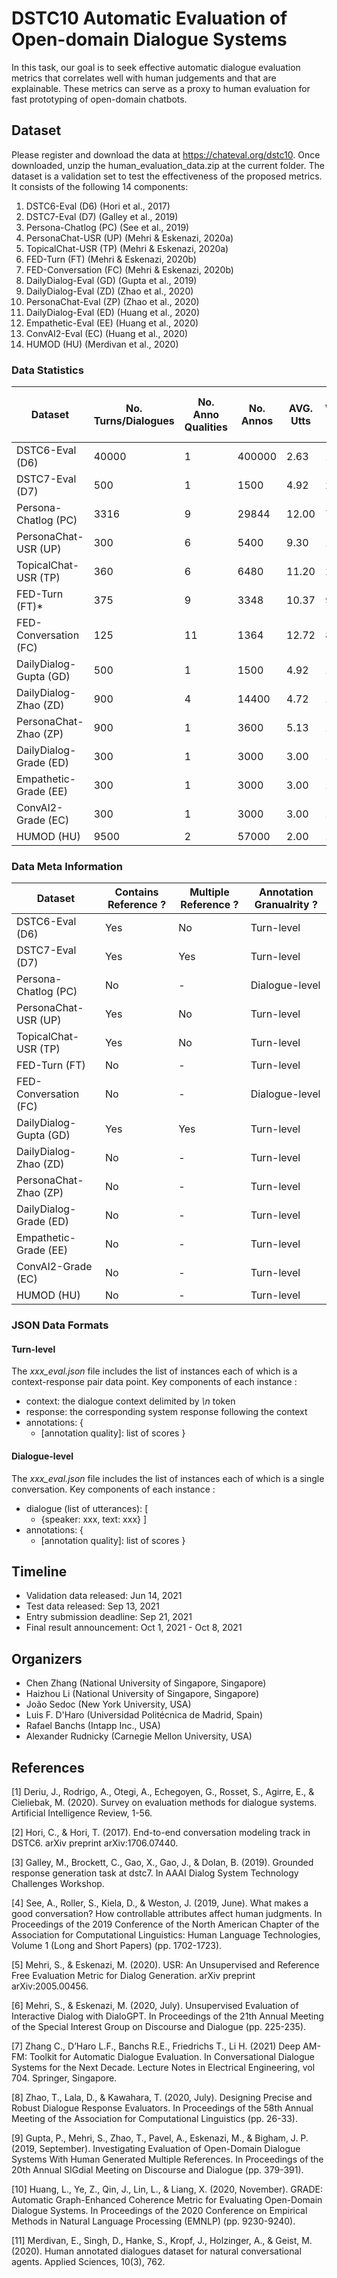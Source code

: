 # DSTC10 Automatic Evaluation of Open-domain Dialogue Systems

In this task, our goal is to seek effective automatic dialogue evaluation metrics that correlates well with human judgements and that are explainable. These metrics can serve as a proxy to human evaluation for fast prototyping of open-domain chatbots.

## Dataset
Please register and download the data at https://chateval.org/dstc10. Once downloaded, unzip the human_evaluation_data.zip at the current folder. The dataset is a validation set to test the effectiveness of the proposed metrics. It consists of the following 14 components:

1. DSTC6-Eval (D6) (Hori et al., 2017)
2. DSTC7-Eval (D7) (Galley et al., 2019)
3. Persona-Chatlog (PC) (See et al., 2019)
4. PersonaChat-USR (UP) (Mehri & Eskenazi, 2020a)
5. TopicalChat-USR (TP) (Mehri & Eskenazi, 2020a)
6. FED-Turn (FT) (Mehri & Eskenazi, 2020b)
7. FED-Conversation (FC) (Mehri & Eskenazi, 2020b)
8. DailyDialog-Eval (GD) (Gupta et al., 2019)
9. DailyDialog-Eval (ZD) (Zhao et al., 2020)
10. PersonaChat-Eval (ZP) (Zhao et al., 2020)
11. DailyDialog-Eval (ED) (Huang et al., 2020)
12. Empathetic-Eval (EE) (Huang et al., 2020)
13. ConvAI2-Eval (EC)  (Huang et al., 2020)
14. HUMOD (HU) (Merdivan et al., 2020)

### Data Statistics

| Dataset                   | No. Turns/Dialogues  | No. Anno Qualities  | No. Annos  | AVG. Utts  | AVG. Words per Utts  |           
|-------------------------- |--------------------- |---------------------|------------|------------|----------------------|
| DSTC6-Eval (D6)           | 40000                |    1                | 400000     | 2.63       | 12.36                |
| DSTC7-Eval (D7)           | 500                  |    1                | 1500       | 4.92       | 20.18                |
| Persona-Chatlog (PC)      | 3316                 |    9                | 29844      | 12.00      | 7.59                 |
| PersonaChat-USR (UP)      | 300                  |    6                | 5400       | 9.30       | 11.87                |
| TopicalChat-USR (TP)      | 360                  |    6                | 6480       | 11.20      | 23.14                |
| FED-Turn (FT)*            | 375                  |    9                | 3348       | 10.37      | 9.70                 |
| FED-Conversation (FC)     | 125                  |    11               | 1364       | 12.72      | 8.70                 |
| DailyDialog-Gupta (GD)    | 500                  |    1                | 1500       | 4.92       | 12.36                |
| DailyDialog-Zhao (ZD)     | 900                  |    4                | 14400      | 4.72       | 13.39                |
| PersonaChat-Zhao (ZP)     | 900                  |    1                | 3600       | 5.13       | 12.77                |
| DailyDialog-Grade (ED)    | 300                  |    1                | 3000       | 3.00       | 12.25                |
| Empathetic-Grade (EE)     | 300                  |    1                | 3000       | 3.00       | 14.86                |
| ConvAI2-Grade (EC)        | 300                  |    1                | 3000       | 3.00       | 11.89                |
| HUMOD (HU)                | 9500                 |    2                | 57000      | 2.00       | 14.51                |

### Data Meta Information

| Dataset                   | Contains Reference ?  | Multiple Reference ?  | Annotation Granualrity ?  |         
|-------------------------- |-----------------------|-----------------------|---------------------------|
| DSTC6-Eval (D6)           | Yes                   | No                    | Turn-level                |
| DSTC7-Eval (D7)           | Yes                   | Yes                   | Turn-level                |
| Persona-Chatlog (PC)      | No                    | -                     | Dialogue-level            |
| PersonaChat-USR (UP)      | Yes                   | No                    | Turn-level                |
| TopicalChat-USR (TP)      | Yes                   | No                    | Turn-level                |
| FED-Turn (FT)             | No                    | -                     | Turn-level                |
| FED-Conversation (FC)     | No                    | -                     | Dialogue-level            |
| DailyDialog-Gupta (GD)    | Yes                   | Yes                   | Turn-level                |
| DailyDialog-Zhao (ZD)     | No                    | -                     | Turn-level                |
| PersonaChat-Zhao (ZP)     | No                    | -                     | Turn-level                |
| DailyDialog-Grade (ED)    | No                    | -                     | Turn-level                |
| Empathetic-Grade (EE)     | No                    | -                     | Turn-level                |
| ConvAI2-Grade (EC)        | No                    | -                     | Turn-level                |
| HUMOD (HU)                | No                    | -                     | Turn-level                |

### JSON Data Formats

#### Turn-level

The *xxx_eval.json* file includes the list of instances each of which is a context-response pair data point.
Key components of each instance :

* context: the dialogue context delimited by *\n* token
* response: the corresponding system response following the context
* annotations: 
  {
    * [annotation quality]: list of scores
  }
 
#### Dialogue-level

The *xxx_eval.json* file includes the list of instances each of which is a single conversation.
Key components of each instance :

* dialogue (list of utterances): 
  [
    * {speaker: xxx, text: xxx}
  ]
* annotations: 
  {
    * [annotation quality]: list of scores
  } 

## Timeline
* Validation data released: Jun 14, 2021
* Test data released: Sep 13, 2021
* Entry submission deadline: Sep 21, 2021
* Final result announcement: Oct 1, 2021 - Oct 8, 2021

## Organizers
- Chen Zhang (National University of Singapore, Singapore)
- Haizhou Li (National University of Singapore, Singapore)
- João Sedoc (New York University, USA)
- Luis F. D'Haro (Universidad Politécnica de Madrid, Spain)
- Rafael Banchs (Intapp Inc., USA)
- Alexander Rudnicky (Carnegie Mellon University, USA)

## References
  <p>[1] Deriu, J., Rodrigo, A., Otegi, A., Echegoyen, G., Rosset, S., Agirre, E., & Cieliebak, M. (2020). Survey on evaluation methods for dialogue systems. Artificial Intelligence Review, 1-56.</p>
  <p>[2] Hori, C., & Hori, T. (2017). End-to-end conversation modeling track in DSTC6. arXiv preprint arXiv:1706.07440.</p>
  <p>[3] Galley, M., Brockett, C., Gao, X., Gao, J., & Dolan, B. (2019). Grounded response generation task at dstc7. In AAAI Dialog System Technology Challenges Workshop.</p>
  <p>[4] See, A., Roller, S., Kiela, D., & Weston, J. (2019, June). What makes a good conversation? How controllable attributes affect human judgments. In Proceedings of the 2019 Conference of the North American Chapter of the Association for Computational Linguistics: Human Language Technologies, Volume 1 (Long and Short Papers) (pp. 1702-1723).</p>
  <p>[5] Mehri, S., & Eskenazi, M. (2020). USR: An Unsupervised and Reference Free Evaluation Metric for Dialog Generation. arXiv preprint arXiv:2005.00456.</p>
  <p>[6] Mehri, S., & Eskenazi, M. (2020, July). Unsupervised Evaluation of Interactive Dialog with DialoGPT. In Proceedings of the 21th Annual Meeting of the Special Interest Group on Discourse and Dialogue (pp. 225-235).</p>
  <p>[7] Zhang C., D’Haro L.F., Banchs R.E., Friedrichs T., Li H. (2021) Deep AM-FM: Toolkit for Automatic Dialogue Evaluation. In Conversational Dialogue Systems for the Next Decade. Lecture Notes in Electrical Engineering, vol 704. Springer, Singapore.</p>
  <p>[8] Zhao, T., Lala, D., & Kawahara, T. (2020, July). Designing Precise and Robust Dialogue Response Evaluators. In Proceedings of the 58th Annual Meeting of the Association for Computational Linguistics (pp. 26-33).</p>
  <p>[9] Gupta, P., Mehri, S., Zhao, T., Pavel, A., Eskenazi, M., & Bigham, J. P. (2019, September). Investigating Evaluation of Open-Domain Dialogue Systems With Human Generated Multiple References. In Proceedings of the 20th Annual SIGdial Meeting on Discourse and Dialogue (pp. 379-391).</p>
  <p>[10] Huang, L., Ye, Z., Qin, J., Lin, L., & Liang, X. (2020, November). GRADE: Automatic Graph-Enhanced Coherence Metric for Evaluating Open-Domain Dialogue Systems. In Proceedings of the 2020 Conference on Empirical Methods in Natural Language Processing (EMNLP) (pp. 9230-9240).</p>
  <p>[11] Merdivan, E., Singh, D., Hanke, S., Kropf, J., Holzinger, A., & Geist, M. (2020). Human annotated dialogues dataset for natural conversational agents. Applied Sciences, 10(3), 762.</p>
  <p>&nbsp;</p>
